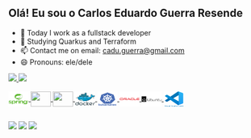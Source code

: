 ## Olá! Eu sou o Carlos Eduardo Guerra Resende 

- 🔭 Today I work as a fullstack developer
- 🌱 Studying Quarkus and Terraform
- 📫 Contact me on email: cadu.guerra@gmail.com
- 😄 Pronouns: ele/dele

<div>
  <a href="https://github.com/cadugr">
  <img height="180em" src="https://github-readme-stats.vercel.app/api?username=cadugr&show_icons=true&theme=dracula&border_radius=20&include_all_commits=true&count_private=true">  
  <img height="180em" src="https://github-readme-stats.vercel.app/api/top-langs/?username=cadugr&layout=compact&langs_count=16&theme=dracula">    
</div>

<div style="display: inline_block"><br>
  <img align="center" height="30" width="40" src="https://github.com/devicons/devicon/blob/master/icons/spring/spring-original-wordmark.svg" />
  <img align="center" height="30" width="40" src="https://cdn.jsdelivr.net/gh/devicons/devicon/icons/java/java-original-wordmark.svg" />
  <img align="center" height="30" width="40" src="https://cdn.jsdelivr.net/gh/devicons/devicon/icons/angularjs/angularjs-original-wordmark.svg" />
  <img align="center" height="30" width="40" src="https://github.com/devicons/devicon/blob/master/icons/docker/docker-original-wordmark.svg" />
  <img align="center" height="30" width="40" src="https://github.com/devicons/devicon/blob/master/icons/kubernetes/kubernetes-plain-wordmark.svg" />
  <img align="center" height="30" width="40" src="https://github.com/devicons/devicon/blob/master/icons/oracle/oracle-original.svg" />
  <img align="center" height="30" width="40" src="https://github.com/devicons/devicon/blob/master/icons/ubuntu/ubuntu-plain-wordmark.svg" />
  <img align="center" height="30" width="40" src="https://github.com/devicons/devicon/blob/master/icons/vscode/vscode-original-wordmark.svg" />
</div>

##

<div>
  <a href="https://www.instagram.com/guerracadu" target="_blank"><img src="https://img.shields.io/badge/Instagram-E4405F?style=for-the-badge&logo=instagram&logoColor=white"></a>
  <a href="https://www.linkedin.com/in/cadu-guerra-20355480/" target="_blank"><img src="https://img.shields.io/badge/LinkedIn-0077B5?style=for-the-badge&logo=linkedin&logoColor=white"></a>  
  <a href="https://discord.gg/cadugr#6529" target="_blank"><img src="https://img.shields.io/badge/Discord-7289DA?style=for-the-badge&logo=discord&logoColor=white"></a>  
</div>

